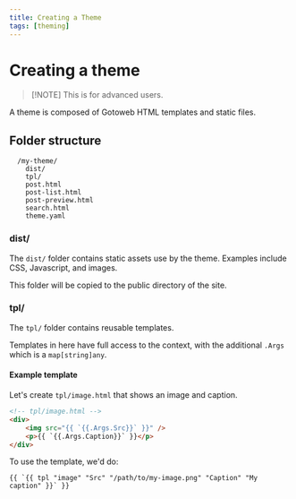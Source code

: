 ```yaml
---
title: Creating a Theme
tags: [theming]
---
```


# Creating a theme

> [!NOTE] This is for advanced users.

A theme is composed of Gotoweb HTML templates and static files.

## Folder structure

```
  /my-theme/
    dist/
    tpl/
    post.html
    post-list.html
    post-preview.html
    search.html
    theme.yaml
```

### dist/

The `dist/` folder contains static assets use by the theme. Examples include CSS, Javascript, and images.

This folder will be copied to the public directory of the site.

### tpl/

The `tpl/` folder contains reusable templates.

Templates in here have full access to the context, with the additional `.Args` which is a `map[string]any`.

#### Example template

Let's create `tpl/image.html` that shows an image and caption.

```html
<!-- tpl/image.html -->
<div>
    <img src="{{ `{{.Args.Src}}` }}" />
    <p>{{ `{{.Args.Caption}}` }}</p>
</div>
```

To use the template, we'd do:

```
{{ `{{ tpl "image" "Src" "/path/to/my-image.png" "Caption" "My caption" }}` }}
```


